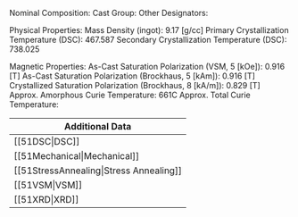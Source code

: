 Nominal Composition: 
Cast Group: 
Other Designators: 
 
Physical Properties:
Mass Density (ingot): 9.17 [g/cc]
 Primary Crystallization Temperature (DSC): 467.587
Secondary Crystallization Temperature (DSC): 738.025

Magnetic Properties:
As-Cast Saturation Polarization (VSM, 5 [kOe]): 0.916 [T]
As-Cast Saturation Polarization (Brockhaus, 5 [kAm]): 0.916 [T]
Crystallized Saturation Polarization (Brockhaus, 8 [kA/m]): 0.829 [T]
Approx. Amorphous Curie Temperature: 661C
Approx. Total Curie Temperature: 

| Additional Data                         |
| --------------------------------------- |
| [[51DSC\|DSC]]                          |
| [[51Mechanical\|Mechanical]]            |
| [[51StressAnnealing\|Stress Annealing]] |
| [[51VSM\|VSM]]                          |
| [[51XRD\|XRD]]                          |
